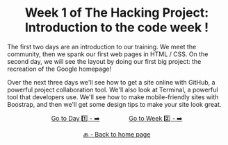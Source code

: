 <h1 align="center">Week 1 of The Hacking Project: Introduction to the code week !</h1>

The first two days are an introduction to our training. We meet the community, then we spank our first web pages in HTML / CSS. On the second day, we will see the layout by doing our first big project: the recreation of the Google homepage!

Over the next three days we'll see how to get a site online with GitHub, a powerful project collaboration tool. We'll also look at Terminal, a powerful tool that developers use. We'll see how to make mobile-friendly sites with Boostrap, and then we'll get some design tips to make your site look great.

<div align="center">

  [Go to Day 1️⃣ - ➡️](https://github.com/BenjaminCharmes/THP_Introduction/tree/main/Week_1/Day_1)
  &nbsp;&nbsp;&nbsp;&nbsp;&nbsp;&nbsp;&nbsp;&nbsp;&nbsp;&nbsp;&nbsp;&nbsp;&nbsp;&nbsp;&nbsp;
  [Go to Week 2️⃣ - ➡️](https://github.com/BenjaminCharmes/THP_Introduction/tree/main/Week_2)

</div>

<div align="center">

  [🔙 - Back to home page](https://github.com/BenjaminCharmes/THP_Introduction)

</div>
